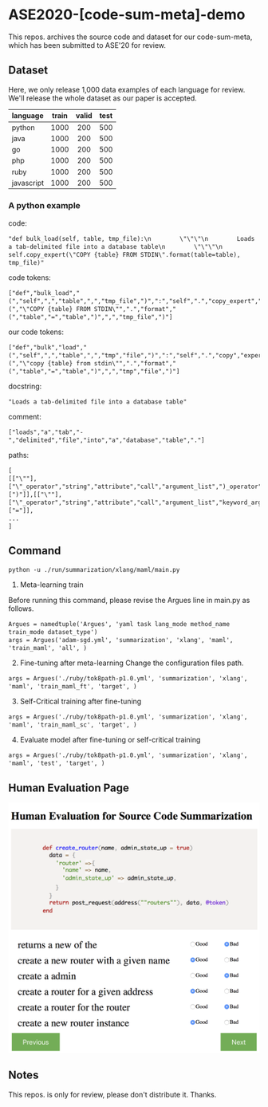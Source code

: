 # ASE2020-[code-sum-meta]-demo

This repos. archives the source code and dataset for our code-sum-meta, which has been submitted to ASE'20 for review.



## Dataset
Here, we only release 1,000 data examples of each language for review. We'll release the whole dataset as our paper is accepted.

| language | train | valid | test |
| :------ | :------: | :------: | :------: |
| python | 1000 | 200 | 500 |
| java | 1000 | 200 | 500 |
| go | 1000 | 200 | 500 |
| php | 1000 | 200 | 500 |
| ruby | 1000 | 200 | 500 |
| javascript | 1000 | 200 | 500 |

### A python example
code:
```
"def bulk_load(self, table, tmp_file):\n        \"\"\"\n        Loads a tab-delimited file into a database table\n        \"\"\"\n        self.copy_expert(\"COPY {table} FROM STDIN\".format(table=table), tmp_file)"
```
code tokens:
```
["def","bulk_load","(","self",",","table",",","tmp_file",")",":","self",".","copy_expert","(","\"COPY {table} FROM STDIN\"",".","format","(","table","=","table",")",",","tmp_file",")"]
```
our code tokens:
```
["def","bulk","load","(","self",",","table",",","tmp","file",")",":","self",".","copy","expert","(","\"copy {table} from stdin\"",".","format","(","table","=","table",")",",","tmp","file",")"]
```
docstring:
```
"Loads a tab-delimited file into a database table"
```
comment:
```
["loads","a","tab","-","delimited","file","into","a","database","table","."]
```
paths:
```
[
[["\""],["\"_operator","string","attribute","call","argument_list",")_operator"],[")"]],[["\""],["\"_operator","string","attribute","call","argument_list","keyword_argument","=_operator"],["="]],
...
]
```



## Command

```
python -u ./run/summarization/xlang/maml/main.py
```

1. Meta-learning train

Before running this command, please revise the Argues line in main.py as follows.
```
Argues = namedtuple('Argues', 'yaml task lang_mode method_name train_mode dataset_type')
args = Argues('adam-sgd.yml', 'summarization', 'xlang', 'maml', 'train_maml', 'all', )
```
2. Fine-tuning after meta-learning
Change the configuration files path.
```
args = Argues('./ruby/tok8path-p1.0.yml', 'summarization', 'xlang', 'maml', 'train_maml_ft', 'target', )
```
3. Self-Critical training after fine-tuning
```
args = Argues('./ruby/tok8path-p1.0.yml', 'summarization', 'xlang', 'maml', 'train_maml_sc', 'target', )
```
4. Evaluate model after fine-tuning or self-critical training
```
args = Argues('./ruby/tok8path-p1.0.yml', 'summarization', 'xlang', 'maml', 'test', 'target', )
```

## Human Evaluation Page

![alt text](./human_evaluation.png "Human evaluation page")


## Notes
This repos. is only for review, please don't distribute it. Thanks.


